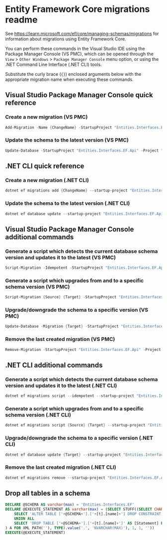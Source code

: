 # Entity Framework Core migrations readme

See <https://learn.microsoft.com/ef/core/managing-schemas/migrations> for information about migrations
using Entity Framework Core.

You can perform these commands in the Visual Studio IDE using the Package Manager Console (VS PMC), which can
be opened through the `View` > `Other Windows` > `Package Manager Console` menu option, or using the .NET
Command Line Interface (.NET CLI) tools.

Substitute the curly brace (`{}`) enclosed arguments below with the appropriate migration name when
executing these commands.

## Visual Studio Package Manager Console quick reference

### Create a new migration (VS PMC)

```powershell
Add-Migration -Name {ChangeName} -StartupProject "Entities.Interfaces.EF.Api" -Project "Entities.Interfaces.EF.Infrastructure"
```

### Update the schema to the latest version (VS PMC)

```powershell
Update-Database -StartupProject "Entities.Interfaces.EF.Api" -Project "Entities.Interfaces.EF.Infrastructure"
```

## .NET CLI quick reference

### Create a new migration (.NET CLI)

```powershell
dotnet ef migrations add {ChangeName} --startup-project "Entities.Interfaces.EF.Api" --project "Entities.Interfaces.EF.Infrastructure"
```

### Update the schema to the latest version (.NET CLI)

```powershell
dotnet ef database update --startup-project "Entities.Interfaces.EF.Api" --project "Entities.Interfaces.EF.Infrastructure"
```

## Visual Studio Package Manager Console additional commands

### Generate a script which detects the current database schema version and updates it to the latest (VS PMC)

```powershell
Script-Migration -Idempotent -StartupProject "Entities.Interfaces.EF.Api" -Project "Entities.Interfaces.EF.Infrastructure"
```

### Generate a script which upgrades from and to a specific schema version (VS PMC)

```powershell
Script-Migration {Source} {Target} -StartupProject "Entities.Interfaces.EF.Api" -Project "Entities.Interfaces.EF.Infrastructure"
```

### Upgrade/downgrade the schema to a specific version (VS PMC)

```powershell
Update-Database -Migration {Target} -StartupProject "Entities.Interfaces.EF.Api" -Project "Entities.Interfaces.EF.Infrastructure"
```

### Remove the last created migration (VS PMC)

```powershell
Remove-Migration -StartupProject "Entities.Interfaces.EF.Api" -Project "Entities.Interfaces.EF.Infrastructure"
```

## .NET CLI additional commands

### Generate a script which detects the current database schema version and updates it to the latest (.NET CLI)

```powershell
dotnet ef migrations script --idempotent --startup-project "Entities.Interfaces.EF.Api" --project "Entities.Interfaces.EF.Infrastructure"
```

### Generate a script which upgrades from and to a specific schema version (.NET CLI)

```powershell
dotnet ef migrations script {Source} {Target} --startup-project "Entities.Interfaces.EF.Api" --project "Entities.Interfaces.EF.Infrastructure"
```

### Upgrade/downgrade the schema to a specific version (.NET CLI)

```powershell
dotnet ef database update {Target} --startup-project "Entities.Interfaces.EF.Api" --project "Entities.Interfaces.EF.Infrastructure"
```

### Remove the last created migration (.NET CLI)

```powershell
dotnet ef migrations remove --startup-project "Entities.Interfaces.EF.Api" --project "Entities.Interfaces.EF.Infrastructure"
```

## Drop all tables in a schema

```sql
DECLARE @SCHEMA AS varchar(max) = 'Entities.Interfaces.EF'
DECLARE @EXECUTE_STATEMENT AS varchar(max) = (SELECT STUFF((SELECT CHAR(13) + CHAR(10) + [Statement] FROM (
    SELECT 'ALTER TABLE ['+@SCHEMA+'].['+[t].[name]+'] DROP CONSTRAINT ['+[fk].[name]+']' AS [Statement] FROM [sys].[foreign_keys] AS [fk] INNER JOIN [sys].[tables] AS [t] ON [t].[object_id] = [fk].[parent_object_id] INNER JOIN [sys].[schemas] AS [s] ON [s].[schema_id] = [t].[schema_id] WHERE [s].[name] = @SCHEMA
    UNION ALL
    SELECT 'DROP TABLE ['+@SCHEMA+'].['+[t].[name]+']' AS [Statement] FROM [sys].[tables] AS [t] INNER JOIN [sys].[schemas] AS [s] ON [s].[schema_id] = [t].[schema_id] WHERE [s].[name] = @SCHEMA
) A FOR XML PATH(''), TYPE).value('.', 'NVARCHAR(MAX)'), 1, 1, ''))
EXECUTE(@EXECUTE_STATEMENT)
```
